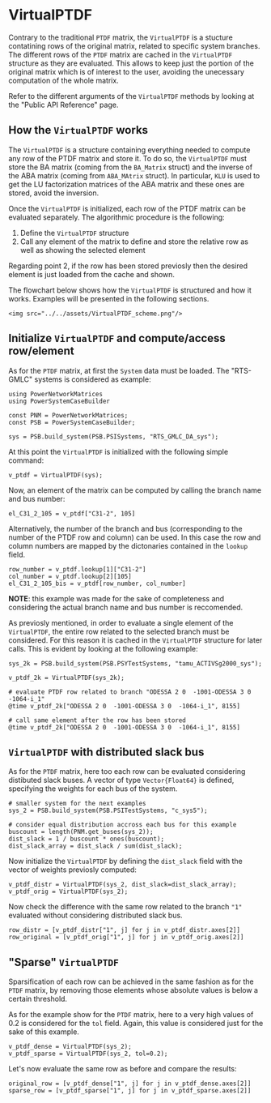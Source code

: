# VirtualPTDF

Contrary to the traditional `PTDF` matrix, the `VirtualPTDF` is a stucture contatining rows of the original matrix, related to specific system branches.
The different rows of the `PTDF` matrix are cached in the `VirtualPTDF` structure as they are evaluated. This allows to keep just the portion of the original matrix which is of interest to the user, avoiding the unecessary computation of the whole matrix.

Refer to the different arguments of the `VirtualPTDF` methods by looking at the "Public API Reference" page.

## How the `VirtualPTDF` works

The `VirtualPTDF` is a structure containing everything needed to compute any row of the PTDF matrix and store it. To do so, the `VirtualPTDF` must store the BA matrix (coming from the `BA_Matrix` struct) and the inverse of the ABA matrix (coming from `ABA_MAtrix` struct). In particular, `KLU` is used to get the LU factorization matrices of the ABA matrix and these ones are stored, avoid the inversion.

Once the `VirtualPTDF` is initialized, each row of the PTDF matrix can be evaluated separately. The algorithmic procedure is the following:
1. Define the `VirtualPTDF` structure
2. Call any element of the matrix to define and store the relative row as well as showing the selected element

Regarding point 2, if the row has been stored previosly then the desired element is just loaded from the cache and shown.

The flowchart below shows how the `VirtualPTDF` is structured and how it works. Examples will be presented in the following sections.

```@raw html
<img src="../../assets/VirtualPTDF_scheme.png"/>
```

## Initialize `VirtualPTDF` and compute/access row/element

As for the `PTDF` matrix, at first the `System` data must be loaded. The "RTS-GMLC" systems is considered as example:

``` @repl tutorial_VirtualPTDF_matrix
using PowerNetworkMatrices
using PowerSystemCaseBuilder

const PNM = PowerNetworkMatrices;
const PSB = PowerSystemCaseBuilder;

sys = PSB.build_system(PSB.PSISystems, "RTS_GMLC_DA_sys");
```

At this point the `VirtualPTDF` is initialized with the following simple command:

``` @repl tutorial_VirtualPTDF_matrix
v_ptdf = VirtualPTDF(sys);
```

Now, an element of the matrix can be computed by calling the branch name and bus number:

``` @repl tutorial_VirtualPTDF_matrix
el_C31_2_105 = v_ptdf["C31-2", 105]
```

Alternatively, the number of the branch and bus (corresponding to the number of the PTDF row and column) can be used. In this case the row and column numbers are mapped by the dictonaries contained in the `lookup` field. 

``` @repl tutorial_VirtualPTDF_matrix
row_number = v_ptdf.lookup[1]["C31-2"]
col_number = v_ptdf.lookup[2][105]
el_C31_2_105_bis = v_ptdf[row_number, col_number]
```

**NOTE**: this example was made for the sake of completeness and considering the actual branch name and bus number is reccomended.

As previosly mentioned, in order to evaluate a single element of the `VirtualPTDF`, the entire row related to the selected branch must be considered. For this reason it is cached in the `VirtualPTDF` structure for later calls.
This is evident by looking at the following example:

``` @repl tutorial_VirtualPTDF_matrix
sys_2k = PSB.build_system(PSB.PSYTestSystems, "tamu_ACTIVSg2000_sys");

v_ptdf_2k = VirtualPTDF(sys_2k);

# evaluate PTDF row related to branch "ODESSA 2 0  -1001-ODESSA 3 0  -1064-i_1"
@time v_ptdf_2k["ODESSA 2 0  -1001-ODESSA 3 0  -1064-i_1", 8155]

# call same element after the row has been stored
@time v_ptdf_2k["ODESSA 2 0  -1001-ODESSA 3 0  -1064-i_1", 8155]
```

## `VirtualPTDF` with distributed slack bus

As for the `PTDF` matrix, here too each row can be evaluated considering distibuted slack buses.
A vector of type `Vector{Float64}` is defined, specifying the weights for each bus of the system. 

``` @repl tutorial_VirtualPTDF_matrix
# smaller system for the next examples
sys_2 = PSB.build_system(PSB.PSITestSystems, "c_sys5");

# consider equal distribution accross each bus for this example
buscount = length(PNM.get_buses(sys_2));
dist_slack = 1 / buscount * ones(buscount);
dist_slack_array = dist_slack / sum(dist_slack);
```

Now initialize the `VirtualPTDF` by defining the `dist_slack` field with the vector of weights previosly computed:

``` @repl tutorial_VirtualPTDF_matrix
v_ptdf_distr = VirtualPTDF(sys_2, dist_slack=dist_slack_array);
v_ptdf_orig = VirtualPTDF(sys_2);
```

Now check the difference with the same row related to the branch `"1"` evaluated without considering distributed slack bus.

``` @repl tutorial_VirtualPTDF_matrix
row_distr = [v_ptdf_distr["1", j] for j in v_ptdf_distr.axes[2]]
row_original = [v_ptdf_orig["1", j] for j in v_ptdf_orig.axes[2]]
```

## "Sparse" `VirtualPTDF`

Sparsification of each row can be achieved in the same fashion as for the `PTDF` matrix, by removing those elements whose absolute values is below a certain threshold.

As for the example show for the `PTDF` matrix, here to a very high values of 0.2 is considered for the `tol` field. Again, this value is considered just for the sake of this example.

``` @repl tutorial_VirtualPTDF_matrix
v_ptdf_dense = VirtualPTDF(sys_2);
v_ptdf_sparse = VirtualPTDF(sys_2, tol=0.2);
```

Let's now evaluate the same row as before and compare the results:
``` @repl tutorial_VirtualPTDF_matrix
original_row = [v_ptdf_dense["1", j] for j in v_ptdf_dense.axes[2]]
sparse_row = [v_ptdf_sparse["1", j] for j in v_ptdf_sparse.axes[2]]
```